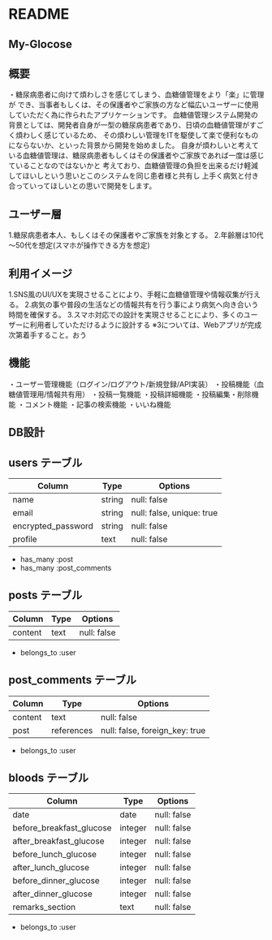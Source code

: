 # README

## My-Glocose

## 概要

・糖尿病患者に向けて煩わしさを感じてしまう、血糖値管理をより「楽」に管理が
でき、当事者もしくは、その保護者やご家族の方など幅広いユーザーに使用していただく為に作られたアプリケーションです。
血糖値管理システム開発の背景としては、開発者自身が一型の糖尿病患者であり、日頃の血糖値管理がすごく煩わしく感じているため、
その煩わしい管理をITを駆使して楽で便利なものにならないか、といった背景から開発を始めました。
自身が煩わしいと考えている血糖値管理は、糖尿病患者もしくはその保護者やご家族であれば一度は感じていることなのではないかと
考えており、血糖値管理の負担を出来るだけ軽減してほいしという思いとこのシステムを同じ患者様と共有し
上手く病気と付き合っていってほしいとの思いで開発をします。

## ユーザー層

1.糖尿病患者本人、もしくはその保護者やご家族を対象とする。
2.年齢層は10代～50代を想定(スマホが操作できる方を想定)

## 利用イメージ

1.SNS風のUI/UXを実現させることにより、手軽に血糖値管理や情報収集が行える。
2.病気の事や普段の生活などの情報共有を行う事により病気へ向き合いう時間を確保する。
3.スマホ対応での設計を実現させることにより、多くのユーザーに利用者していただけるように設計する
※3については、Webアプリが完成次第着手すること。おう

## 機能

・ユーザー管理機能（ログイン/ログアウト/新規登録/API実装）
・投稿機能（血糖値管理用/情報共有用）
・投稿一覧機能
・投稿詳細機能
・投稿編集・削除機能
・コメント機能
・記事の検索機能
・いいね機能

## DB設計

## users テーブル

| Column             | Type   | Options                   |
| ---------------    | -------| --------------------------|
| name               | string | null: false               |
| email              | string | null: false, unique: true |
| encrypted_password | string | null: false               |
| profile            | text   | null: false               |

- has_many :post
- has_many :post_comments

## posts テーブル

| Column       | Type       | Options     |
| ------------ | ---------- | ------------|
| content      | text       | null: false |

- belongs_to :user

## post_comments テーブル

| Column  | Type       | Options                        |
| --------| ---------- | ------------------------------ |
| content | text       | null: false                    |
| post    | references | null: false, foreign_key: true |

- belongs_to :user

## bloods テーブル

| Column                   | Type       | Options                        |
| ------------------------ | ---------- | ------------------------------ |
| date                     | date       | null: false                    |
| before_breakfast_glucose | integer    | null: false                    |
| after_breakfast_glucose  | integer    | null: false                    |
| before_lunch_glucose     | integer    | null: false                    |
| after_lunch_glucose      | integer    | null: false                    |
| before_dinner_glucose    | integer    | null: false                    |
| after_dinner_glucose     | integer    | null: false                    |
| remarks_section          | text       | null: false                    |

- belongs_to :user
